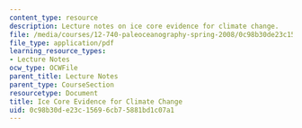 ```yaml
---
content_type: resource
description: Lecture notes on ice core evidence for climate change.
file: /media/courses/12-740-paleoceanography-spring-2008/0c98b30de23c15696cb75881bd1c07a1_lec07.pdf
file_type: application/pdf
learning_resource_types:
- Lecture Notes
ocw_type: OCWFile
parent_title: Lecture Notes
parent_type: CourseSection
resourcetype: Document
title: Ice Core Evidence for Climate Change
uid: 0c98b30d-e23c-1569-6cb7-5881bd1c07a1
---
```

